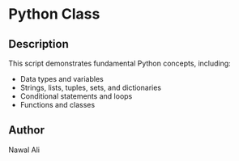 # Python Class

## Description
This script demonstrates fundamental Python concepts, including:
- Data types and variables  
- Strings, lists, tuples, sets, and dictionaries  
- Conditional statements and loops  
- Functions and classes  


## Author  
Nawal Ali

